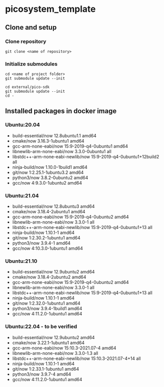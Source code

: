 # picosystem_template

## Clone and setup

### Clone repository

```
git clone <name of repository>
```

### Initialize submodules

```
cd <name of project folder>
git submodule update --init
```
```
cd external/pico-sdk
git submodule update --init
cd -
```


## Installed packages in docker image

### Ubuntu:20.04
- build-essential/now 12.8ubuntu1.1 amd64
- cmake/now 3.16.3-1ubuntu1 amd64
- gcc-arm-none-eabi/now 15:9-2019-q4-0ubuntu1 amd64
- libnewlib-arm-none-eabi/now 3.3.0-0ubuntu1 all
- libstdc++-arm-none-eabi-newlib/now 15:9-2019-q4-0ubuntu1+12build2 all
- ninja-build/now 1.10.0-1build1 amd64
- git/now 1:2.25.1-1ubuntu3.2 amd64
- python3/now 3.8.2-0ubuntu2 amd64
- gcc/now 4:9.3.0-1ubuntu2 amd64

### Ubuntu:21.04
- build-essential/now 12.8ubuntu3 amd64
- cmake/now 3.18.4-2ubuntu1 amd64
- gcc-arm-none-eabi/now 15:9-2019-q4-0ubuntu2 amd64
- libnewlib-arm-none-eabi/now 3.3.0-1 all
- libstdc++-arm-none-eabi-newlib/now 15:9-2019-q4-0ubuntu1+13 all
- ninja-build/now 1.10.1-1 amd64
- git/now 1:2.30.2-1ubuntu1 amd64
- python3/now 3.9.4-1 amd64
- gcc/now 4:10.3.0-1ubuntu1 amd64

### Ubuntu:21.10
- build-essential/now 12.9ubuntu2 amd64
- cmake/now 3.18.4-2ubuntu2 amd64
- gcc-arm-none-eabi/now 15:9-2019-q4-0ubuntu2 amd64
- libnewlib-arm-none-eabi/now 3.3.0-1 all
- libstdc++-arm-none-eabi-newlib/now 15:9-2019-q4-0ubuntu1+13 all
- ninja-build/now 1.10.1-1 amd64
- git/now 1:2.32.0-1ubuntu1 amd64
- python3/now 3.9.4-1build1 amd64
- gcc/now 4:11.2.0-1ubuntu1 amd64

### Ubuntu:22.04 - to be verified
- build-essential/now 12.9ubuntu2 amd64
- cmake/now 3.22.1-1ubuntu1 amd64
- gcc-arm-none-eabi/now 15:10.3-2021.07-4 amd64
- libnewlib-arm-none-eabi/now 3.3.0-1.3 all
- libstdc++-arm-none-eabi-newlib/now 15:10.3-2021.07-4+14 all
- ninja-build/now 1.10.1-1 amd64
- git/now 1:2.33.1-1ubuntu1 amd64
- python3/now 3.9.7-4 amd64
- gcc/now 4:11.2.0-1ubuntu1 amd64
